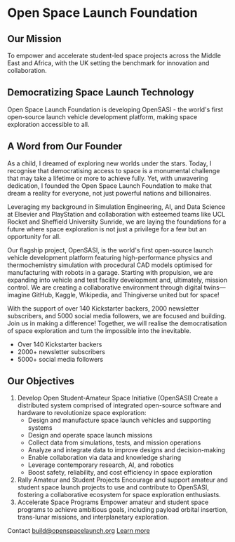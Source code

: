 # Open Space Launch Foundation

## Our Mission
To empower and accelerate student-led space projects across the Middle East and Africa, with the UK setting the benchmark for innovation and collaboration.

## Democratizing Space Launch Technology
Open Space Launch Foundation is developing OpenSASI - the world's first open-source launch vehicle development platform, making space exploration accessible to all.

## A Word from Our Founder
As a child, I dreamed of exploring new worlds under the stars. Today, I recognise that democratising access to space is a monumental challenge that may take a lifetime or more to achieve fully. Yet, with unwavering dedication, I founded the Open Space Launch Foundation to make that dream a reality for everyone, not just powerful nations and billionaires.

Leveraging my background in Simulation Engineering, AI, and Data Science at Elsevier and PlayStation and collaboration with esteemed teams like UCL Rocket and Sheffield University Sunride, we are laying the foundations for a future where space exploration is not just a privilege for a few but an opportunity for all.

Our flagship project, OpenSASI, is the world's first open-source launch vehicle development platform featuring high-performance physics and thermochemistry simulation with procedural CAD models optimised for manufacturing with robots in a garage. Starting with propulsion, we are expanding into vehicle and test facility development and, ultimately, mission control. We are creating a collaborative environment through digital twins—imagine GitHub, Kaggle, Wikipedia, and Thingiverse united but for space!

With the support of over 140 Kickstarter backers, 2000 newsletter subscribers, and 5000 social media followers, we are focused and building. Join us in making a difference! Together, we will realise the democratisation of space exploration and turn the impossible into the inevitable.

- Over 140 Kickstarter backers
- 2000+ newsletter subscribers
- 5000+ social media followers

## Our Objectives
1. Develop Open Student-Amateur Space Initiative (OpenSASI)
   Create a distributed system comprised of integrated open-source software and hardware to revolutionize space exploration:
   - Design and manufacture space launch vehicles and supporting systems
   - Design and operate space launch missions
   - Collect data from simulations, tests, and mission operations
   - Analyze and integrate data to improve designs and decision-making
   - Enable collaboration via data and knowledge sharing
   - Leverage contemporary research, AI, and robotics
   - Boost safety, reliability, and cost efficiency in space exploration
2. Rally Amateur and Student Projects
Encourage and support amateur and student space launch projects to use and contribute to OpenSASI, fostering a collaborative ecosystem for space exploration enthusiasts.
3. Accelerate Space Programs
Empower amateur and student space programs to achieve ambitious goals, including payload orbital insertion, trans-lunar missions, and interplanetary exploration.

Contact [build@openspacelaunch.org](mailto:build@openspacelaunch.org)
[Learn more](https://openspacelaunch.org)
